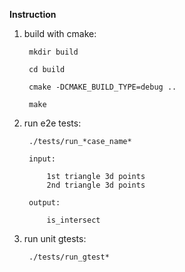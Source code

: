 **Instruction**

1. build with cmake: 

        mkdir build

        cd build

        cmake -DCMAKE_BUILD_TYPE=debug ..

        make

2. run e2e tests:

        ./tests/run_*case_name* 

        input: 
        
            1st triangle 3d points
            2nd triangle 3d points 
        
        output:

            is_intersect

3. run unit gtests: 

        ./tests/run_gtest* 